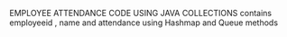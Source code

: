 EMPLOYEE ATTENDANCE CODE USING JAVA COLLECTIONS 
contains employeeid , name and attendance using Hashmap and Queue methods 